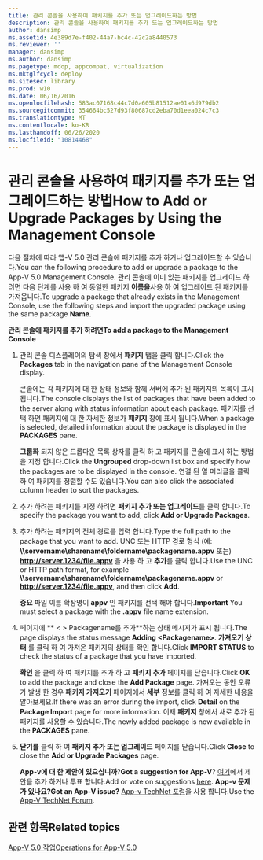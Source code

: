 ```yaml
---
title: 관리 콘솔을 사용하여 패키지를 추가 또는 업그레이드하는 방법
description: 관리 콘솔을 사용하여 패키지를 추가 또는 업그레이드하는 방법
author: dansimp
ms.assetid: 4e389d7e-f402-44a7-bc4c-42c2a8440573
ms.reviewer: ''
manager: dansimp
ms.author: dansimp
ms.pagetype: mdop, appcompat, virtualization
ms.mktglfcycl: deploy
ms.sitesec: library
ms.prod: w10
ms.date: 06/16/2016
ms.openlocfilehash: 583ac07168c44c7d0a605b81512ae01a6d979db2
ms.sourcegitcommit: 354664bc527d93f80687cd2eba70d1eea024c7c3
ms.translationtype: MT
ms.contentlocale: ko-KR
ms.lasthandoff: 06/26/2020
ms.locfileid: "10814468"
---
```

# <span data-ttu-id="aca12-103">관리 콘솔을 사용하여 패키지를 추가 또는 업그레이드하는 방법</span><span class="sxs-lookup"><span data-stu-id="aca12-103">How to Add or Upgrade Packages by Using the Management Console</span></span>


<span data-ttu-id="aca12-104">다음 절차에 따라 앱-V 5.0 관리 콘솔에 패키지를 추가 하거나 업그레이드할 수 있습니다.</span><span class="sxs-lookup"><span data-stu-id="aca12-104">You can the following procedure to add or upgrade a package to the App-V 5.0 Management Console.</span></span> <span data-ttu-id="aca12-105">관리 콘솔에 이미 있는 패키지를 업그레이드 하려면 다음 단계를 사용 하 여 동일한 패키지 **이름을**사용 하 여 업그레이드 된 패키지를 가져옵니다.</span><span class="sxs-lookup"><span data-stu-id="aca12-105">To upgrade a package that already exists in the Management Console, use the following steps and import the upgraded package using the same package **Name**.</span></span>

**<span data-ttu-id="aca12-106">관리 콘솔에 패키지를 추가 하려면</span><span class="sxs-lookup"><span data-stu-id="aca12-106">To add a package to the Management Console</span></span>**

1.  <span data-ttu-id="aca12-107">관리 콘솔 디스플레이의 탐색 창에서 **패키지** 탭을 클릭 합니다.</span><span class="sxs-lookup"><span data-stu-id="aca12-107">Click the **Packages** tab in the navigation pane of the Management Console display.</span></span>

    <span data-ttu-id="aca12-108">콘솔에는 각 패키지에 대 한 상태 정보와 함께 서버에 추가 된 패키지의 목록이 표시 됩니다.</span><span class="sxs-lookup"><span data-stu-id="aca12-108">The console displays the list of packages that have been added to the server along with status information about each package.</span></span> <span data-ttu-id="aca12-109">패키지를 선택 하면 패키지에 대 한 자세한 정보가 **패키지** 창에 표시 됩니다.</span><span class="sxs-lookup"><span data-stu-id="aca12-109">When a package is selected, detailed information about the package is displayed in the **PACKAGES** pane.</span></span>

    <span data-ttu-id="aca12-110">**그룹화** 되지 않은 드롭다운 목록 상자를 클릭 하 고 패키지를 콘솔에 표시 하는 방법을 지정 합니다.</span><span class="sxs-lookup"><span data-stu-id="aca12-110">Click the **Ungrouped** drop-down list box and specify how the packages are to be displayed in the console.</span></span> <span data-ttu-id="aca12-111">연결 된 열 머리글을 클릭 하 여 패키지를 정렬할 수도 있습니다.</span><span class="sxs-lookup"><span data-stu-id="aca12-111">You can also click the associated column header to sort the packages.</span></span>

2.  <span data-ttu-id="aca12-112">추가 하려는 패키지를 지정 하려면 **패키지 추가 또는 업그레이드**를 클릭 합니다.</span><span class="sxs-lookup"><span data-stu-id="aca12-112">To specify the package you want to add, click **Add or Upgrade Packages**.</span></span>

3.  <span data-ttu-id="aca12-113">추가 하려는 패키지의 전체 경로를 입력 합니다.</span><span class="sxs-lookup"><span data-stu-id="aca12-113">Type the full path to the package that you want to add.</span></span> <span data-ttu-id="aca12-114">UNC 또는 HTTP 경로 형식 (예: **\\\\servername\\sharename\\foldername\\packagename.appv** 또는) **http://server.1234/file.appv** 을 사용 하 고 **추가**를 클릭 합니다.</span><span class="sxs-lookup"><span data-stu-id="aca12-114">Use the UNC or HTTP path format, for example **\\\\servername\\sharename\\foldername\\packagename.appv** or **http://server.1234/file.appv**, and then click **Add**.</span></span>

    <span data-ttu-id="aca12-115">**중요**  파일 이름 확장명이 **appv** 인 패키지를 선택 해야 합니다.</span><span class="sxs-lookup"><span data-stu-id="aca12-115">**Important** You must select a package with the **.appv** file name extension.</span></span>

     

4.  <span data-ttu-id="aca12-116">페이지에 \*\* &lt; &gt; Packagename를 추가\*\*하는 상태 메시지가 표시 됩니다.</span><span class="sxs-lookup"><span data-stu-id="aca12-116">The page displays the status message **Adding &lt;Packagename&gt;**.</span></span> <span data-ttu-id="aca12-117">**가져오기 상태** 를 클릭 하 여 가져온 패키지의 상태를 확인 합니다.</span><span class="sxs-lookup"><span data-stu-id="aca12-117">Click **IMPORT STATUS** to check the status of a package that you have imported.</span></span>

    <span data-ttu-id="aca12-118">**확인** 을 클릭 하 여 패키지를 추가 하 고 **패키지 추가** 페이지를 닫습니다.</span><span class="sxs-lookup"><span data-stu-id="aca12-118">Click **OK** to add the package and close the **Add Package** page.</span></span> <span data-ttu-id="aca12-119">가져오는 동안 오류가 발생 한 경우 **패키지 가져오기** 페이지에서 **세부** 정보를 클릭 하 여 자세한 내용을 알아보세요.</span><span class="sxs-lookup"><span data-stu-id="aca12-119">If there was an error during the import, click **Detail** on the **Package Import** page for more information.</span></span> <span data-ttu-id="aca12-120">이제 **패키지** 창에서 새로 추가 된 패키지를 사용할 수 있습니다.</span><span class="sxs-lookup"><span data-stu-id="aca12-120">The newly added package is now available in the **PACKAGES** pane.</span></span>

5.  <span data-ttu-id="aca12-121">**닫기를** 클릭 하 여 **패키지 추가 또는 업그레이드** 페이지를 닫습니다.</span><span class="sxs-lookup"><span data-stu-id="aca12-121">Click **Close** to close the **Add or Upgrade Packages** page.</span></span>

    <span data-ttu-id="aca12-122">**App-v에 대 한 제안이 있으십니까**?</span><span class="sxs-lookup"><span data-stu-id="aca12-122">**Got a suggestion for App-V**?</span></span> <span data-ttu-id="aca12-123">[여기](http://appv.uservoice.com/forums/280448-microsoft-application-virtualization)에서 제안을 추가 하거나 투표 합니다.</span><span class="sxs-lookup"><span data-stu-id="aca12-123">Add or vote on suggestions [here](http://appv.uservoice.com/forums/280448-microsoft-application-virtualization).</span></span> **<span data-ttu-id="aca12-124">App-v 문제가 있나요?</span><span class="sxs-lookup"><span data-stu-id="aca12-124">Got an App-V issue?</span></span>** <span data-ttu-id="aca12-125">[App-v TechNet 포럼](https://social.technet.microsoft.com/Forums/home?forum=mdopappv)을 사용 합니다.</span><span class="sxs-lookup"><span data-stu-id="aca12-125">Use the [App-V TechNet Forum](https://social.technet.microsoft.com/Forums/home?forum=mdopappv).</span></span>

## <span data-ttu-id="aca12-126">관련 항목</span><span class="sxs-lookup"><span data-stu-id="aca12-126">Related topics</span></span>


[<span data-ttu-id="aca12-127">App-V 5.0 작업</span><span class="sxs-lookup"><span data-stu-id="aca12-127">Operations for App-V 5.0</span></span>](operations-for-app-v-50.md)

 

 





